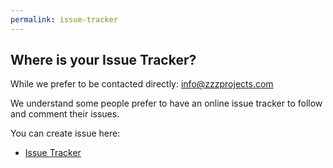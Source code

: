 ```yaml
---
permalink: issue-tracker
---
```


## Where is your Issue Tracker?

While we prefer to be contacted directly: info@zzzprojects.com

We understand some people prefer to have an online issue tracker to follow and comment their issues.

You can create issue here:

- [Issue Tracker](https://github.com/zzzprojects/GraphDiff/issues)
